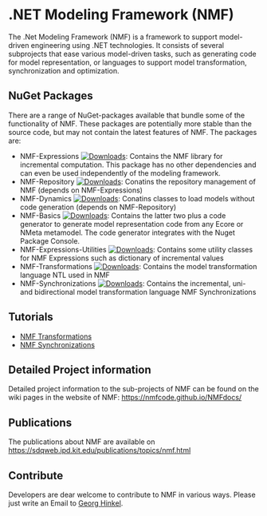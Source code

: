 # .NET Modeling Framework (NMF)

The .Net Modeling Framework (NMF) is a framework to support model-driven engineering using .NET technologies. It consists of several subprojects that ease various model-driven tasks, such as generating code for model representation, or languages to support model transformation, synchronization and optimization.

## NuGet Packages

There are a range of NuGet-packages available that bundle some of the functionality of NMF. These packages are potentially more stable than the source code, but may not contain the latest features of NMF.
The packages are:
* NMF-Expressions [![Downloads](https://img.shields.io/nuget/dt/NMF-Expressions.svg)](https://www.nuget.org/packages/NMF-Expressions/): Contains the NMF library for incremental computation. This package has no other dependencies and can even be used independently of the modeling framework.
* NMF-Repository [![Downloads](https://img.shields.io/nuget/dt/NMF-Repository.svg)](https://www.nuget.org/packages/NMF-Repository/): Conatins the repository management of NMF (depends on NMF-Expressions)
* NMF-Dynamics [![Downloads](https://img.shields.io/nuget/dt/NMF-Dynamics.svg)](https://www.nuget.org/packages/NMF-Dynamics/): Conatins classes to load models without code generation (depends on NMF-Repository)
* NMF-Basics [![Downloads](https://img.shields.io/nuget/dt/NMF-Basics.svg)](https://www.nuget.org/packages/NMF-Basics/): Contains the latter two plus a code generator to generate model representation code from any Ecore or NMeta metamodel. The code generator integrates with the Nuget Package Console.
* NMF-Expressions-Utilities [![Downloads](https://img.shields.io/nuget/dt/NMF-Expressions-Utilities.svg)](https://www.nuget.org/packages/NMF-Expressions-Utilities/): Contains some utility classes for NMF Expressions such as dictionary of incremental values
* NMF-Transformations [![Downloads](https://img.shields.io/nuget/dt/NMF-Transformations.svg)](https://www.nuget.org/packages/NMF-Transformations/): Contains the model transformation language NTL used in NMF
* NMF-Synchronizations [![Downloads](	https://img.shields.io/nuget/dt/NMF-Synchronizations.svg)](https://www.nuget.org/packages/NMF-Synchronizations/): Contains the incremental, uni- and bidirectional model transformation language NMF Synchronizations

## Tutorials

* [NMF Transformations](https://nmfcode.github.io/NMFdocs/transformations/TransformationTutorials.html)
* [NMF Synchronizations](https://nmfcode.github.io/NMFdocs/synchronizations/SynchronizationTutorials.html)

## Detailed Project information

Detailed project information to the sub-projects of NMF can be found on the wiki pages in the website of NMF: https://nmfcode.github.io/NMFdocs/

## Publications
The publications about NMF are available on https://sdqweb.ipd.kit.edu/publications/topics/nmf.html

## Contribute

Developers are dear welcome to contribute to NMF in various ways. Please just write an Email to [Georg Hinkel](mailto:georg.hinkel@gmail.com).